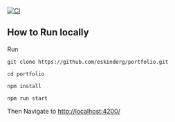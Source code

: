 [![CI](https://github.com/eskinderg/eskinderg.github.io/actions/workflows/CI.yml/badge.svg)](https://github.com/eskinderg/eskinderg.github.io/actions/workflows/CI.yml)
## How to Run locally
<p>Run</p>

```
git clone https://github.com/eskinderg/portfolio.git
```

```
cd portfolio
```

```
npm install
```

```
npm run start
```
<p>Then Navigate to <a href="http://localhost:4200/" target="_blank">http://localhost:4200/</a></p>
